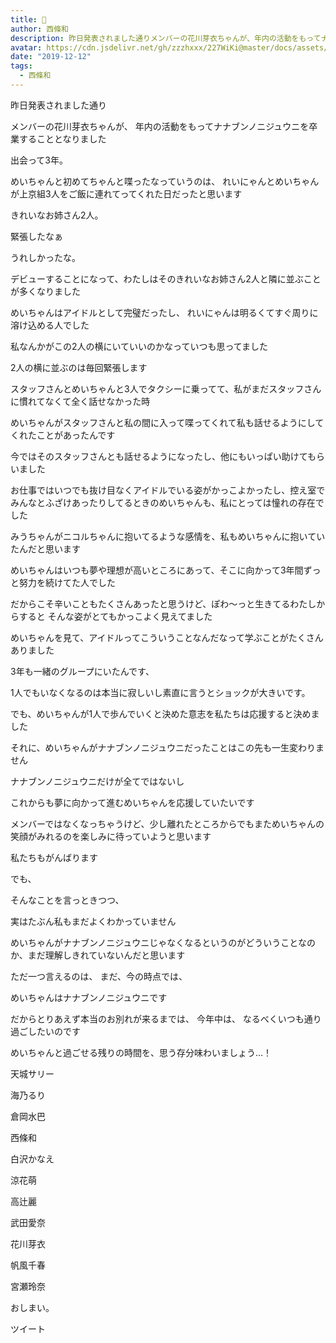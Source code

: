 ```yaml
---
title: 🐰
author: 西條和
description: 昨日発表されました通りメンバーの花川芽衣ちゃんが、年内の活動をもってナナブンノニジュウニを卒業することとなりました出会って3年。めいちゃんと初めてちゃ...
avatar: https://cdn.jsdelivr.net/gh/zzzhxxx/227WiKi@master/docs/assets/photo/avatar/nagomi.jpg
date: "2019-12-12"
tags:
  - 西條和
---
```
















昨日発表されました通り







メンバーの花川芽衣ちゃんが、
年内の活動をもってナナブンノニジュウニを卒業することとなりました











出会って3年。













めいちゃんと初めてちゃんと喋ったなっていうのは、
れいにゃんとめいちゃんが上京組3人をご飯に連れてってくれた日だったと思います










きれいなお姉さん2人。




緊張したなぁ

うれしかったな。












デビューすることになって、わたしはそのきれいなお姉さん2人と隣に並ぶことが多くなりました








めいちゃんはアイドルとして完璧だったし、
れいにゃんは明るくてすぐ周りに溶け込める人でした






私なんかがこの2人の横にいていいのかなっていつも思ってました












2人の横に並ぶのは毎回緊張します













スタッフさんとめいちゃんと3人でタクシーに乗ってて、私がまだスタッフさんに慣れてなくて全く話せなかった時



めいちゃんがスタッフさんと私の間に入って喋ってくれて私も話せるようにしてくれたことがあったんです








今ではそのスタッフさんとも話せるようになったし、他にもいっぱい助けてもらいました










お仕事ではいつでも抜け目なくアイドルでいる姿がかっこよかったし、控え室でみんなとふざけあったりしてるときのめいちゃんも、私にとっては憧れの存在でした













みうちゃんがニコルちゃんに抱いてるような感情を、私もめいちゃんに抱いていたんだと思います















めいちゃんはいつも夢や理想が高いところにあって、そこに向かって3年間ずっと努力を続けてた人でした











だからこそ辛いこともたくさんあったと思うけど、ぽわ〜っと生きてるわたしからすると
そんな姿がとてもかっこよく見えてました










めいちゃんを見て、アイドルってこういうことなんだなって学ぶことがたくさんありました


















3年も一緒のグループにいたんです、


1人でもいなくなるのは本当に寂しいし素直に言うとショックが大きいです。











でも、めいちゃんが1人で歩んでいくと決めた意志を私たちは応援すると決めました













それに、めいちゃんがナナブンノニジュウニだったことはこの先も一生変わりません





ナナブンノニジュウニだけが全てではないし

これからも夢に向かって進むめいちゃんを応援していたいです









メンバーではなくなっちゃうけど、少し離れたところからでもまためいちゃんの笑顔がみれるのを楽しみに待っていようと思います













私たちもがんばります
















でも、



そんなことを言っときつつ、

実はたぶん私もまだよくわかっていません












めいちゃんがナナブンノニジュウニじゃなくなるというのがどういうことなのか、まだ理解しきれていないんだと思います














ただ一つ言えるのは、
まだ、今の時点では、

めいちゃんはナナブンノニジュウニです












だからとりあえず本当のお別れが来るまでは、
今年中は、
なるべくいつも通り過ごしたいのです



















めいちゃんと過ごせる残りの時間を、思う存分味わいましょう…！





























天城サリー

海乃るり

倉岡水巴

西條和

白沢かなえ

涼花萌

高辻麗

武田愛奈

花川芽衣

帆風千春

宮瀬玲奈














おしまい。


ツイート



